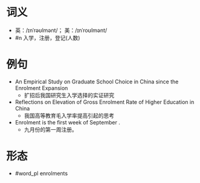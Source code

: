 # 词义
- 英：/ɪnˈrəʊlmənt/； 美：/ɪnˈroʊlmənt/
- #n 入学，注册，登记(人数)
# 例句
- An Empirical Study on Graduate School Choice in China since the Enrolment Expansion
	- 扩招后我国研究生入学选择的实证研究
- Reflections on Elevation of Gross Enrolment Rate of Higher Education in China
	- 我国高等教育毛入学率提高引起的思考
- Enrolment is the first week of September .
	- 九月份的第一周注册。
# 形态
- #word_pl enrolments
